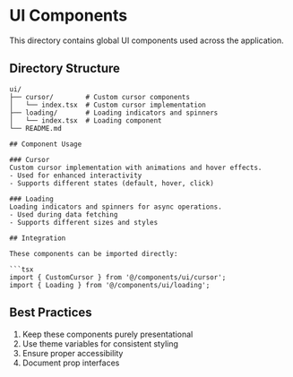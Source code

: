 # UI Components

This directory contains global UI components used across the application.

## Directory Structure

````
ui/
├── cursor/        # Custom cursor components
│   └── index.tsx  # Custom cursor implementation
├── loading/       # Loading indicators and spinners
│   └── index.tsx  # Loading component
└── README.md

## Component Usage

### Cursor
Custom cursor implementation with animations and hover effects.
- Used for enhanced interactivity
- Supports different states (default, hover, click)

### Loading
Loading indicators and spinners for async operations.
- Used during data fetching
- Supports different sizes and styles

## Integration

These components can be imported directly:

```tsx
import { CustomCursor } from '@/components/ui/cursor';
import { Loading } from '@/components/ui/loading';
````

## Best Practices

1. Keep these components purely presentational
2. Use theme variables for consistent styling
3. Ensure proper accessibility
4. Document prop interfaces
